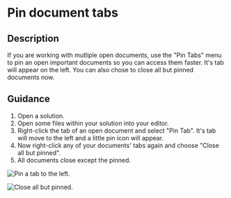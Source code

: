 
# Pin document tabs

## Description
If you are working with mutliple open documents, use the "Pin Tabs" menu to pin an open important documents so you can access them faster. It's tab will appear on the left. You can also chose to close all but pinned documents now. 

## Guidance
1. Open a solution.
2. Open some files within your solution into your editor.
3. Right-click the tab of an open document and select "Pin Tab". It's tab will move to the left and a little pin icon will appear.
4. Now right-click any of your documents' tabs again and choose "Close all but pinned". 
5. All documents close except the pinned.

![Pin a tab to the left.](PinTabs/images/pin.png)

![Close all but pinned.](PinTabs/images/closealltabs.png)
